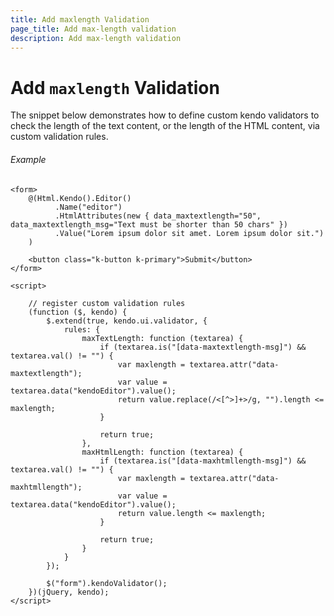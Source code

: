 ```yaml
---
title: Add maxlength Validation
page_title: Add max-length validation
description: Add max-length validation
---
```


# Add `maxlength` Validation

The snippet below demonstrates how to define custom kendo validators to check the length of the text content, or the length of the HTML content, via custom validation rules.

###### Example

    <form>
        @(Html.Kendo().Editor()
              .Name("editor")
              .HtmlAttributes(new { data_maxtextlength="50", data_maxtextlength_msg="Text must be shorter than 50 chars" })
              .Value("Lorem ipsum dolor sit amet. Lorem ipsum dolor sit.")
        )

        <button class="k-button k-primary">Submit</button>
    </form>

    <script>

        // register custom validation rules
        (function ($, kendo) {
            $.extend(true, kendo.ui.validator, {
                rules: {
                    maxTextLength: function (textarea) {
                        if (textarea.is("[data-maxtextlength-msg]") && textarea.val() != "") {
                            var maxlength = textarea.attr("data-maxtextlength");
                            var value = textarea.data("kendoEditor").value();
                            return value.replace(/<[^>]+>/g, "").length <= maxlength;
                        }

                        return true;
                    },
                    maxHtmlLength: function (textarea) {
                        if (textarea.is("[data-maxhtmllength-msg]") && textarea.val() != "") {
                            var maxlength = textarea.attr("data-maxhtmllength");
                            var value = textarea.data("kendoEditor").value();
                            return value.length <= maxlength;
                        }

                        return true;
                    }
                }
            });

            $("form").kendoValidator();
        })(jQuery, kendo);
    </script>

